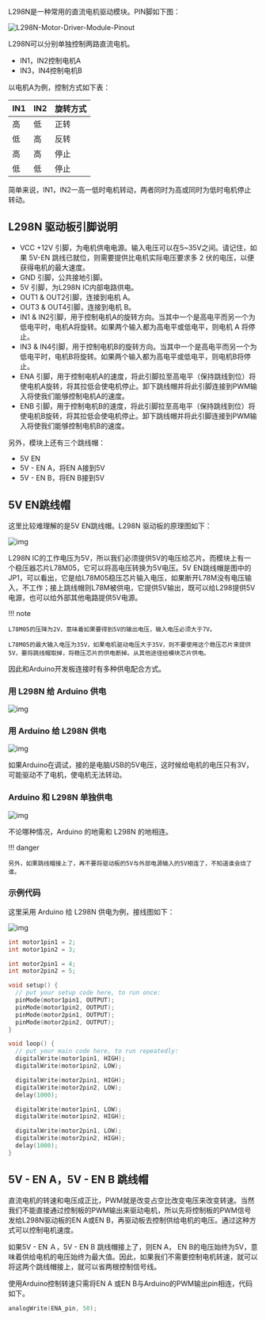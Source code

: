 L298N是一种常用的直流电机驱动模块。PIN脚如下图：

![L298N-Motor-Driver-Module-Pinout](assets/L298N-Motor-Driver-Module-Pinout.png)

L298N可以分别单独控制两路直流电机。

- IN1，IN2控制电机A
- IN3，IN4控制电机B

以电机A为例，控制方式如下表：

| IN1  | IN2  |旋转方式 | 
| -------- | ---- | ---- |
| 高   | 低   | 正转     |
|  低   | 高   |反转     |
| 高   | 高   | 停止     |
|  低   | 低   |停止     |

简单来说，IN1，IN2一高一低时电机转动，两者同时为高或同时为低时电机停止转动。

## L298N 驱动板引脚说明

- VCC +12V 引脚，为电机供电电源。输入电压可以在5~35V之间。请记住，如果 5V-EN 跳线已就位，则需要提供比电机实际电压要求多 2 伏的电压，以便获得电机的最大速度。
- GND 引脚，公共接地引脚。
- 5V 引脚，为L298N IC内部电路供电。
- OUT1 & OUT2引脚，连接到电机 A。
- OUT3 & OUT4引脚，连接到电机 B。
- IN1 & IN2引脚，用于控制电机A的旋转方向。当其中一个是高电平而另一个为低电平时，电机A将旋转。如果两个输入都为高电平或低电平，则电机 A 将停止。
- IN3 & IN4引脚，用于控制电机B的旋转方向。当其中一个是高电平而另一个为低电平时，电机B将旋转。如果两个输入都为高电平或低电平，则电机B将停止。
- ENA 引脚，用于控制电机A的速度，将此引脚拉至高电平（保持跳线到位）将使电机A旋转，将其拉低会使电机停止。卸下跳线帽并将此引脚连接到PWM输入将使我们能够控制电机A的速度。
- ENB 引脚，用于控制电机B的速度，将此引脚拉至高电平（保持跳线到位）将使电机B旋转，将其拉低会使电机停止。卸下跳线帽并将此引脚连接到PWM输入将使我们能够控制电机B的速度。

另外，模块上还有三个跳线帽：

- 5V EN
- 5V - EN A，将EN A接到5V
- 5V - EN B，将EN B接到5V

## 5V EN跳线帽

这里比较难理解的是5V EN跳线帽。L298N 驱动板的原理图如下：

![img](assets/l298n-module-schematic-16x9-1.jpg)

L298N IC的工作电压为5V，所以我们必须提供5V的电压给芯片。而模块上有一个稳压器芯片L78M05，它可以将高电压转换为5V电压。5V EN跳线帽是图中的JP1，可以看出，它是给L78M05稳压芯片输入电压，如果断开L78M没有电压输入，不工作；接上跳线帽则L78M被供电，它提供5V输出，既可以给L298提供5V电源，也可以给外部其他电路提供5V电源。

!!! note

    L78M05的压降为2V，意味着如果要得到5V的输出电压，输入电压必须大于7V。
    
    L78M05的最大输入电压为35V，如果电机驱动电压大于35V，则不要使用这个稳压芯片来提供5V，要将跳线帽取掉，将稳压芯片的供电断掉。从其他途径给模块芯片供电。

因此和Arduino开发板连接时有多种供电配合方式。

### 用 L298N 给 Arduino 供电

![img](assets/9v_a3_GoTriFawyi.png)

### 用 Arduino 给 L298N 供电

![img](assets/power_3_ZxyMAfYTPQ.png)

如果Arduino在调试，接的是电脑USB的5V电压，这时候给电机的电压只有3V，可能驱动不了电机，使电机无法转动。

### Arduino 和 L298N 单独供电

![img](assets/power_2_1_Rj5cILE90T.png)

不论哪种情况，Arduino 的地需和 L298N 的地相连。

!!! danger

    另外，如果跳线帽接上了，再不要将驱动板的5V与外部电源输入的5V相连了，不知道谁会烧了谁。

### 示例代码

这里采用 Arduino 给 L298N 供电为例，接线图如下：

![img](assets/power_3_ZxyMAfYTPQ.png)

```c
int motor1pin1 = 2;
int motor1pin2 = 3;

int motor2pin1 = 4;
int motor2pin2 = 5;

void setup() {
  // put your setup code here, to run once:
  pinMode(motor1pin1, OUTPUT);
  pinMode(motor1pin2, OUTPUT);
  pinMode(motor2pin1, OUTPUT);
  pinMode(motor2pin2, OUTPUT);
}

void loop() {
  // put your main code here, to run repeatedly:   
  digitalWrite(motor1pin1, HIGH);
  digitalWrite(motor1pin2, LOW);

  digitalWrite(motor2pin1, HIGH);
  digitalWrite(motor2pin2, LOW);
  delay(1000);

  digitalWrite(motor1pin1, LOW);
  digitalWrite(motor1pin2, HIGH);

  digitalWrite(motor2pin1, LOW);
  digitalWrite(motor2pin2, HIGH);
  delay(1000);
}
```

## 5V - EN A，5V - EN B 跳线帽

直流电机的转速和电压成正比，PWM就是改变占空比改变电压来改变转速。当然我们不能直接通过控制板的PWM输出来驱动电机，所以先将控制板的PWM信号发给L298N驱动板的EN A或EN B，再驱动板去控制供给电机的电压。通过这种方式可以控制电机速度。

如果5V - EN Ａ，5V - EN B 跳线帽接上了，则EN A， EN B的电压始终为5V，意味着供给电机的电压始终为最大值。因此，如果我们不需要控制电机转速，就可以将这两个跳线帽接上，就可以省两根控制信号线。

使用Arduino控制转速只需将EN A 或EN B与Arduino的PWM输出pin相连，代码如下。

```c
analogWrite(ENA_pin, 50);
```

